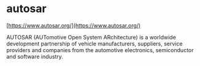 # autosar
[https://www.autosar.org/](https://www.autosar.org/)

AUTOSAR (AUTomotive Open System ARchitecture)
is a worldwide development partnership of vehicle manufacturers,
suppliers, service providers and companies from the automotive
electronics, semiconductor and software industry.

